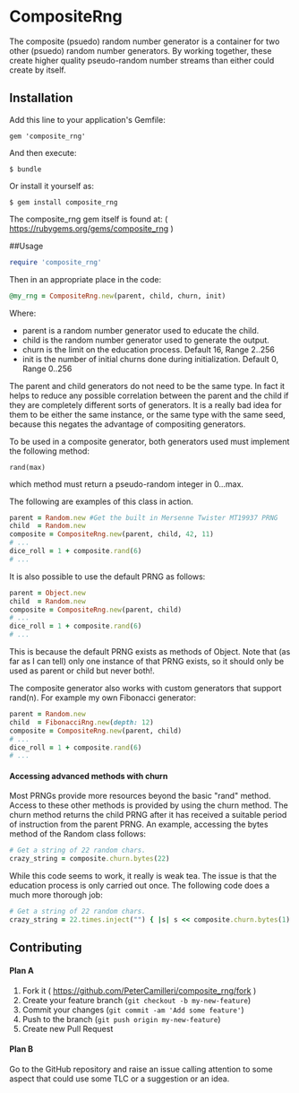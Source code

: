 # CompositeRng

The composite (psuedo) random number generator is a container for two other
(psuedo) random number generators. By working together, these create higher
quality pseudo-random number streams than either could create by itself.

## Installation

Add this line to your application's Gemfile:

    gem 'composite_rng'

And then execute:

    $ bundle

Or install it yourself as:

    $ gem install composite_rng

The composite_rng gem itself is found at: ( https://rubygems.org/gems/composite_rng )

##Usage

```ruby
require 'composite_rng'
```

Then in an appropriate place in the code:

```ruby
@my_rng = CompositeRng.new(parent, child, churn, init)
```
Where:
* parent is a random number generator used to educate the child.
* child is the random number generator used to generate the output.
* churn is the limit on the education process. Default 16, Range 2..256
* init is the number of initial churns done during initialization. Default 0, Range 0..256

The parent and child generators do not need to be the same type. In fact it
helps to reduce any possible correlation between the parent and the child
if they are completely different sorts of generators. It is a really bad
idea for them to be either the same instance, or the same type with the same
seed, because this negates the advantage of compositing generators.

To be used in a composite generator, both generators used must implement the
following method:

    rand(max)

which method must return a pseudo-random integer in 0...max.

The following are examples of this class in action.
```ruby
parent = Random.new #Get the built in Mersenne Twister MT19937 PRNG
child  = Random.new
composite = CompositeRng.new(parent, child, 42, 11)
# ...
dice_roll = 1 + composite.rand(6)
# ...
```

It is also possible to use the default PRNG as follows:
```ruby
parent = Object.new
child  = Random.new
composite = CompositeRng.new(parent, child)
# ...
dice_roll = 1 + composite.rand(6)
# ...
```
This is because the default PRNG exists as methods of Object. Note that (as
far as I can tell) only one instance of that PRNG exists, so it should only
be used as parent or child but never both!.

The composite generator also works with custom generators that support rand(n).
For example my own Fibonacci generator:

```ruby
parent = Random.new
child  = FibonacciRng.new(depth: 12)
composite = CompositeRng.new(parent, child)
# ...
dice_roll = 1 + composite.rand(6)
# ...
```

#### Accessing advanced methods with churn

Most PRNGs provide more resources beyond the basic "rand" method. Access to
these other methods is provided by using the churn method. The churn method
returns the child PRNG after it has received a suitable period of instruction
from the parent PRNG. An example, accessing the bytes method of the Random
class follows:
```ruby
# Get a string of 22 random chars.
crazy_string = composite.churn.bytes(22)
```
While this code seems to work, it really is weak tea. The issue is that the
education process is only carried out once. The following code does a much
more thorough job:
```ruby
# Get a string of 22 random chars.
crazy_string = 22.times.inject("") { |s| s << composite.churn.bytes(1) }
```

## Contributing

#### Plan A

1. Fork it ( https://github.com/PeterCamilleri/composite_rng/fork )
2. Create your feature branch (`git checkout -b my-new-feature`)
3. Commit your changes (`git commit -am 'Add some feature'`)
4. Push to the branch (`git push origin my-new-feature`)
5. Create new Pull Request

#### Plan B

Go to the GitHub repository and raise an issue calling attention to some
aspect that could use some TLC or a suggestion or an idea.
